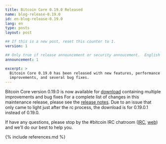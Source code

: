 ```yaml
---
title: Bitcoin Core 0.19.0 Released
name: blog-release-0.19.0
id: en-blog-release-0.19.0
lang: en
type: posts
layout: post

## If this is a new post, reset this counter to 1.
version: 1

## Only true if release announcement or security annoucement.  English posts only
announcement: 1

excerpt: >
  Bitcoin Core 0.19.0 has been released with new features, performance
  improvements, and several bug fixes.
---
```

Bitcoin Core version 0.19.0 is now available for [download][download
page] containing multiple improvements and bug fixes For a complete list
of changes in this maintenance release, please see the [release
notes][]. Due to an issue that only came to light just after
the rc process, the download is for 0.19.0.1 instead of 0.19.0.

If have any questions, please stop by the #bitcoin IRC chatroom
([IRC][irc], [web][web irc]) and we’ll do our best to help you.

[release notes]: /en/releases/0.19.0.1/
[IRC]: irc://irc.freenode.net/bitcoin
[web irc]: https://webchat.freenode.net/?channels=bitcoin&uio=d4
[download page]: /en/download

{% include references.md %}
